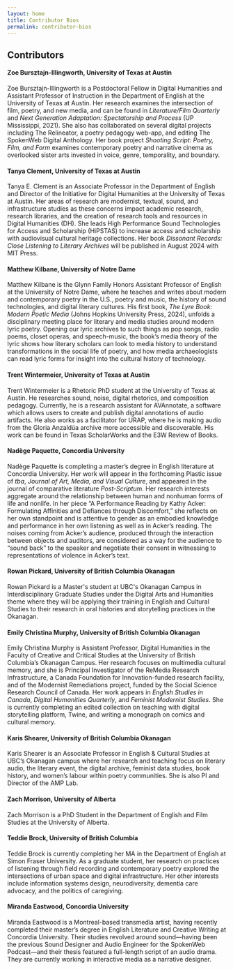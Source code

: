 ```yaml
---
layout: home
title: Contributor Bios
permalink: contributor-bios
---
```

<!-- Add an essay or interpretive material below this line,
using HTML or markdown.  Do not modify this file above this line -->
## Contributors

#### **Zoe Bursztajn-Illingworth, University of Texas at Austin** 
Zoe Bursztajn-Illingworth is a Postdoctoral Fellow in Digital Humanities and Assistant Professor of Instruction in the Department of English at the University of Texas at Austin. Her research examines the intersection of film, poetry, and new media, and can be found in *Literature/Film Quarterly* and *Next Generation Adaptation: Spectatorship and Process* (UP Mississippi, 2021). She also has collaborated on several digital projects including The Relineator, a poetry pedagogy web-app, and editing The SpokenWeb Digital Anthology. Her book project *Shooting Script: Poetry, Film, and Form* examines contemporary poetry and narrative cinema as overlooked sister arts invested in voice, genre, temporality, and boundary. 

#### **Tanya Clement, University of Texas at Austin**
Tanya E. Clement is an Associate Professor in the Department of English and Director of the
Initiative for Digital Humanities at the University of Texas at Austin. Her areas of research are
modernist, textual, sound, and infrastructure studies as these concerns impact academic research,
research libraries, and the creation of research tools and resources in Digital Humanities (DH).
She leads High Performance Sound Technologies for Access and Scholarship (HiPSTAS) to
increase access and scholarship with audiovisual cultural heritage collections. Her book
*Dissonant Records: Close Listening to Literary Archives* will be published in August 2024 with
MIT Press.

#### **Matthew Kilbane, University of Notre Dame**
Matthew Kilbane is the Glynn Family Honors Assistant Professor of English at the University of Notre Dame, where he teaches and writes about modern and contemporary poetry in the U.S., poetry and music, the history of sound technologies, and digital literary cultures. His first book, *The Lyre Book: Modern Poetic Media* (Johns Hopkins University Press, 2024), unfolds a disciplinary meeting place for literary and media studies around modern lyric poetry. Opening our lyric archives to such things as pop songs, radio poems, closet operas, and speech-music, the book’s media theory of the lyric shows how literary scholars can look to media history to understand transformations in the social life of poetry, and how media archaeologists can read lyric forms for insight into the cultural history of technology.

#### **Trent Wintermeier, University of Texas at Austin**
Trent Wintermeier is a Rhetoric PhD student at the University of Texas at Austin. He researches sound, noise, digital rhetorics, and composition pedagogy. Currently, he is a research assistant for AVAnnotate, a software which allows users to create and publish digital annotations of audio artifacts. He also works as a facilitator for URAP, where he is making audio from the Gloria Anzaldúa archive more accessible and discoverable. His work can be found in Texas ScholarWorks and the E3W Review of Books.

#### **Nadège Paquette, Concordia University** 
Nadège Paquette is completing a master’s degree in English literature at Concordia University. Her work will appear in the forthcoming Plastic issue of *tba*, *Journal of Art, Media, and Visual Culture*, and appeared in the journal of comparative literature *Post-Scriptum*. Her research interests aggregate around the relationship between human and nonhuman forms of life and nonlife. In her piece “A Performance Reading by Kathy Acker: Formulating Affinities and Defiances through Discomfort,” she reflects on her own standpoint and is attentive to gender as an embodied knowledge and performance in her own listening as well as in Acker’s reading. The noises coming from Acker’s audience, produced through the interaction between objects and auditors, are considered as a way for the audience to “sound back” to the speaker and negotiate their consent in witnessing to representations of violence in Acker’s text.

#### **Rowan Pickard, University of British Columbia Okanagan** 
Rowan Pickard is a Master's student at UBC's Okanagan Campus in Interdisciplinary Graduate Studies under the Digital Arts and Humanities theme where they will be applying their training in English and Cultural Studies to their research in oral histories and storytelling practices in the Okanagan.

#### **Emily Christina Murphy, University of British Columbia Okanagan** 
Emily Christina Murphy is Assistant Professor, Digital Humanities in the Faculty of Creative and Critical Studies at the University of British Columbia’s Okanagan Campus. Her research focuses on multimedia cultural memory, and she is Principal Investigator of the ReMedia Research Infrastructure, a Canada Foundation for Innovation-funded research facility, and of the Modernist Remediations project, funded by the Social Science Research Council of Canada. Her work appears in *English Studies in Canada*, *Digital Humanities Quarterly*, and *Feminist Modernist Studies*. She is currently completing an edited collection on teaching with digital storytelling platform, Twine, and writing a monograph on comics and cultural memory.

#### **Karis Shearer, University of British Columbia Okanagan**
Karis Shearer is an Associate Professor in English & Cultural Studies at UBC’s Okanagan campus where her research and teaching focus on literary audio, the literary event, the digital archive, feminist data studies, book history, and women’s labour within poetry communities. She is also PI and Director of the AMP Lab.

#### **Zach Morrison, University of Alberta**
Zach Morrison is a PhD Student in the Department of English and Film Studies at the University of Alberta. 

#### **Teddie Brock, University of British Columbia** 
Teddie Brock is currently completing her MA in the Department of English at Simon Fraser University. As a graduate student, her research on practices of listening through field recording and contemporary poetry explored the intersections of urban space and digital infrastructure. Her other interests include information systems design, neurodiversity, dementia care advocacy, and the politics of caregiving.

#### **Miranda Eastwood, Concordia University** 
Miranda Eastwood is a Montreal-based transmedia artist, having recently completed their master’s degree in English Literature and Creative Writing at Concordia University. Their studies revolved around sound—having been the previous Sound Designer and Audio Engineer for the SpokenWeb Podcast—and their thesis featured a full-length script of an audio drama. They are currently working in interactive media as a narrative designer. 
